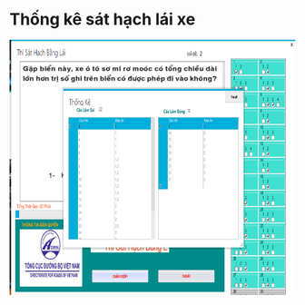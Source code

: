 

# Thống kê sát hạch lái xe

<p align="center">
  <img width="800" height="450" src="https://github.com/TrinhDinhPhuc/WinFormDriverLicense/blob/master/Untitled.png">
</p>   
